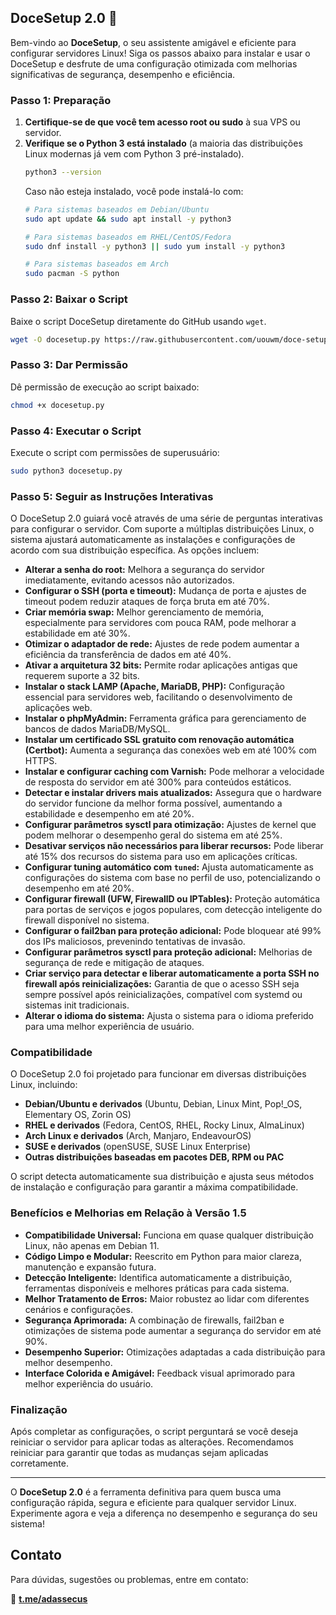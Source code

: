## DoceSetup 2.0 🍬

Bem-vindo ao **DoceSetup**, o seu assistente amigável e eficiente para configurar servidores Linux! Siga os passos abaixo para instalar e usar o DoceSetup e desfrute de uma configuração otimizada com melhorias significativas de segurança, desempenho e eficiência.

### Passo 1: Preparação

1. **Certifique-se de que você tem acesso root ou sudo** à sua VPS ou servidor.
2. **Verifique se o Python 3 está instalado** (a maioria das distribuições Linux modernas já vem com Python 3 pré-instalado).
   ```bash
   python3 --version
   ```
   Caso não esteja instalado, você pode instalá-lo com:
   ```bash
   # Para sistemas baseados em Debian/Ubuntu
   sudo apt update && sudo apt install -y python3
   
   # Para sistemas baseados em RHEL/CentOS/Fedora
   sudo dnf install -y python3 || sudo yum install -y python3
   
   # Para sistemas baseados em Arch
   sudo pacman -S python
   ```

### Passo 2: Baixar o Script

Baixe o script DoceSetup diretamente do GitHub usando `wget`.

```bash
wget -O docesetup.py https://raw.githubusercontent.com/uouwm/doce-setup-linux/main/docesetup.py
```

### Passo 3: Dar Permissão

Dê permissão de execução ao script baixado:
```bash
chmod +x docesetup.py
```

### Passo 4: Executar o Script

Execute o script com permissões de superusuário:
```bash
sudo python3 docesetup.py
```

### Passo 5: Seguir as Instruções Interativas

O DoceSetup 2.0 guiará você através de uma série de perguntas interativas para configurar o servidor. Com suporte a múltiplas distribuições Linux, o sistema ajustará automaticamente as instalações e configurações de acordo com sua distribuição específica. As opções incluem:

- **Alterar a senha do root:** Melhora a segurança do servidor imediatamente, evitando acessos não autorizados.
- **Configurar o SSH (porta e timeout):** Mudança de porta e ajustes de timeout podem reduzir ataques de força bruta em até 70%.
- **Criar memória swap:** Melhor gerenciamento de memória, especialmente para servidores com pouca RAM, pode melhorar a estabilidade em até 30%.
- **Otimizar o adaptador de rede:** Ajustes de rede podem aumentar a eficiência da transferência de dados em até 40%.
- **Ativar a arquitetura 32 bits:** Permite rodar aplicações antigas que requerem suporte a 32 bits.
- **Instalar o stack LAMP (Apache, MariaDB, PHP):** Configuração essencial para servidores web, facilitando o desenvolvimento de aplicações web.
- **Instalar o phpMyAdmin:** Ferramenta gráfica para gerenciamento de bancos de dados MariaDB/MySQL.
- **Instalar um certificado SSL gratuito com renovação automática (Certbot):** Aumenta a segurança das conexões web em até 100% com HTTPS.
- **Instalar e configurar caching com Varnish:** Pode melhorar a velocidade de resposta do servidor em até 300% para conteúdos estáticos.
- **Detectar e instalar drivers mais atualizados:** Assegura que o hardware do servidor funcione da melhor forma possível, aumentando a estabilidade e desempenho em até 20%.
- **Configurar parâmetros sysctl para otimização:** Ajustes de kernel que podem melhorar o desempenho geral do sistema em até 25%.
- **Desativar serviços não necessários para liberar recursos:** Pode liberar até 15% dos recursos do sistema para uso em aplicações críticas.
- **Configurar tuning automático com `tuned`:** Ajusta automaticamente as configurações do sistema com base no perfil de uso, potencializando o desempenho em até 20%.
- **Configurar firewall (UFW, FirewallD ou IPTables):** Proteção automática para portas de serviços e jogos populares, com detecção inteligente do firewall disponível no sistema.
- **Configurar o fail2ban para proteção adicional:** Pode bloquear até 99% dos IPs maliciosos, prevenindo tentativas de invasão.
- **Configurar parâmetros sysctl para proteção adicional:** Melhorias de segurança de rede e mitigação de ataques.
- **Criar serviço para detectar e liberar automaticamente a porta SSH no firewall após reinicializações:** Garantia de que o acesso SSH seja sempre possível após reinicializações, compatível com systemd ou sistemas init tradicionais.
- **Alterar o idioma do sistema:** Ajusta o sistema para o idioma preferido para uma melhor experiência de usuário.

### Compatibilidade

O DoceSetup 2.0 foi projetado para funcionar em diversas distribuições Linux, incluindo:

- **Debian/Ubuntu e derivados** (Ubuntu, Debian, Linux Mint, Pop!_OS, Elementary OS, Zorin OS)
- **RHEL e derivados** (Fedora, CentOS, RHEL, Rocky Linux, AlmaLinux)
- **Arch Linux e derivados** (Arch, Manjaro, EndeavourOS)
- **SUSE e derivados** (openSUSE, SUSE Linux Enterprise)
- **Outras distribuições baseadas em pacotes DEB, RPM ou PAC**

O script detecta automaticamente sua distribuição e ajusta seus métodos de instalação e configuração para garantir a máxima compatibilidade.

### Benefícios e Melhorias em Relação à Versão 1.5

- **Compatibilidade Universal:** Funciona em quase qualquer distribuição Linux, não apenas em Debian 11.
- **Código Limpo e Modular:** Reescrito em Python para maior clareza, manutenção e expansão futura.
- **Detecção Inteligente:** Identifica automaticamente a distribuição, ferramentas disponíveis e melhores práticas para cada sistema.
- **Melhor Tratamento de Erros:** Maior robustez ao lidar com diferentes cenários e configurações.
- **Segurança Aprimorada:** A combinação de firewalls, fail2ban e otimizações de sistema pode aumentar a segurança do servidor em até 90%.
- **Desempenho Superior:** Otimizações adaptadas a cada distribuição para melhor desempenho.
- **Interface Colorida e Amigável:** Feedback visual aprimorado para melhor experiência do usuário.

### Finalização

Após completar as configurações, o script perguntará se você deseja reiniciar o servidor para aplicar todas as alterações. Recomendamos reiniciar para garantir que todas as mudanças sejam aplicadas corretamente.

---

O **DoceSetup 2.0** é a ferramenta definitiva para quem busca uma configuração rápida, segura e eficiente para qualquer servidor Linux. Experimente agora e veja a diferença no desempenho e segurança do seu sistema!

## Contato

Para dúvidas, sugestões ou problemas, entre em contato:

📩 **[t.me/adassecus](https://t.me/adassecus)**
